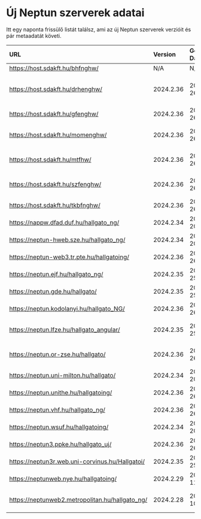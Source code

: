 # Új Neptun szerverek adatai

Itt egy naponta frissülő listát találsz, ami az új Neptun szerverek verzióit és pár metaadatát követi.

| URL                                             | Version   | Generation Date     | Organization Name                         | Captcha Required |
|:----------------------------------------------|:--------|:------------------|:----------------------------------------|:---------------|
| https://host.sdakft.hu/bhfnghw/                 | N/A       | N/A                 | N/A                                       | N/A              |
| https://host.sdakft.hu/drhenghw/                | 2024.2.36 | 2024-09-26T14:14:28 | Debreceni Református Hittudományi Egyetem | 3                |
| https://host.sdakft.hu/gfenghw/                 | 2024.2.36 | 2024-09-26T14:14:28 | Gál Ferenc Egyetem                        | 3                |
| https://host.sdakft.hu/momenghw/                | 2024.2.36 | 2024-09-26T14:14:28 | Moholy-Nagy Művészeti Egyetem             | 3                |
| https://host.sdakft.hu/mtfhw/                   | 2024.2.36 | 2024-09-26T14:14:28 | Magyar Táncművészeti Egyetem              | 3                |
| https://host.sdakft.hu/szfenghw/                | 2024.2.36 | 2024-09-26T14:14:28 | Színház- és Filmművészeti Egyetem         | 3                |
| https://host.sdakft.hu/tkbfnghw/                | 2024.2.36 | 2024-09-26T14:14:28 | A Tan Kapuja Buddhista Főiskola           | 3                |
| https://nappw.dfad.duf.hu/hallgato_ng/          | 2024.2.34 | 2024-09-20T13:35:59 | Dunaújvárosi Egyetem                      | 3                |
| https://neptun-hweb.sze.hu/hallgato_ng/         | 2024.2.34 | 2024-09-20T13:35:59 | Széchenyi István Egyetem                  | 3                |
| https://neptun-web3.tr.pte.hu/hallgatoing/      | 2024.2.36 | 2024-09-26T14:14:28 | Pécsi Tudományegyetem                     | 3                |
| https://neptun.ejf.hu/hallgato_ng/              | 2024.2.35 | 2024-09-25T09:38:29 | Eötvös József Főiskola                    | 3                |
| https://neptun.gde.hu/hallgato/                 | 2024.2.35 | 2024-09-25T09:38:29 | Gábor Dénes Egyetem                       | 3                |
| https://neptun.kodolanyi.hu/hallgato_NG/        | 2024.2.36 | 2024-09-26T14:14:28 | Kodolányi János Egyetem                   | 3                |
| https://neptun.lfze.hu/hallgato_angular/        | 2024.2.35 | 2024-09-25T09:38:29 | Liszt Ferenc Zeneművészeti Egyetem        | 3                |
| https://neptun.or-zse.hu/hallgato/              | 2024.2.36 | 2024-09-26T14:14:28 | Országos Rabbiképző - Zsidó Egyetem       | 3                |
| https://neptun.uni-milton.hu/hallgato/          | 2024.2.34 | 2024-09-20T13:35:59 | Milton Friedman Egyetem                   | 3                |
| https://neptun.unithe.hu/hallgatoing/           | 2024.2.36 | 2024-09-26T14:14:28 | Tokaj-Hegyalja Egyetem                    | 1                |
| https://neptun.vhf.hu/hallgato_ng/              | 2024.2.36 | 2024-09-26T14:14:28 | Veszprémi Érseki Főiskola                 | 3                |
| https://neptun.wsuf.hu/hallgatoing/             | 2024.2.34 | 2024-09-20T13:35:59 | Wekerle Sándor Üzleti Főiskola            | 3                |
| https://neptun3.ppke.hu/hallgato_uj/            | 2024.2.36 | 2024-09-26T14:14:28 | Pázmány Péter Katolikus Egyetem           | 3                |
| https://neptun3r.web.uni-corvinus.hu/Hallgatoi/ | 2024.2.35 | 2024-09-25T09:38:29 | Budapesti Corvinus Egyetem                | 3                |
| https://neptunweb.nye.hu/hallgatoing/           | 2024.2.29 | 2024-09-11T13:36:23 | Nyíregyházi Egyetem                       | 3                |
| https://neptunweb2.metropolitan.hu/hallgato_ng/ | 2024.2.28 | 2024-09-10T17:33:14 | Budapesti Metropolitan Egyetem            | 3                |